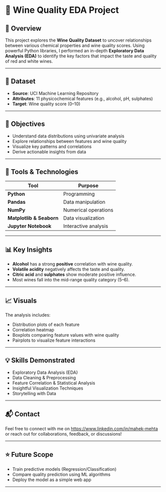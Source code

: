 # 🍷 Wine Quality EDA Project

## 📌 Overview

This project explores the **Wine Quality Dataset** to uncover relationships between various chemical properties and wine quality scores. Using powerful Python libraries, I performed an in-depth **Exploratory Data Analysis (EDA)** to identify the key factors that impact the taste and quality of red and white wines.

---

## 📂 Dataset

- **Source**: UCI Machine Learning Repository  
- **Attributes**: 11 physicochemical features (e.g., alcohol, pH, sulphates)  
- **Target**: Wine quality score (0–10)

---

## 🎯 Objectives

- Understand data distributions using univariate analysis  
- Explore relationships between features and wine quality  
- Visualize key patterns and correlations  
- Derive actionable insights from data

---

## 🔧 Tools & Technologies

| Tool | Purpose |
|------|---------|
| **Python** | Programming |
| **Pandas** | Data manipulation |
| **NumPy** | Numerical operations |
| **Matplotlib & Seaborn** | Data visualization |
| **Jupyter Notebook** | Interactive analysis |

---

## 📊 Key Insights

- **Alcohol** has a strong **positive** correlation with wine quality.
- **Volatile acidity** negatively affects the taste and quality.
- **Citric acid** and **sulphates** show moderate positive influence.
- Most wines fall into the mid-range quality category (5–6).

---

## 📈 Visuals

The analysis includes:

- Distribution plots of each feature  
- Correlation heatmap  
- Boxplots comparing feature values with wine quality  
- Pairplots to visualize feature interactions  

---

## 💡 Skills Demonstrated

- Exploratory Data Analysis (EDA)  
- Data Cleaning & Preprocessing  
- Feature Correlation & Statistical Analysis  
- Insightful Visualization Techniques  
- Storytelling with Data  

---

## 📬 Contact

Feel free to connect with me on https://www.linkedin.com/in/mahek-mehta or reach out for collaborations, feedback, or discussions!

---

## ⭐️ Future Scope

- Train predictive models (Regression/Classification)  
- Compare quality prediction using ML algorithms  
- Deploy the model as a simple web app

---
